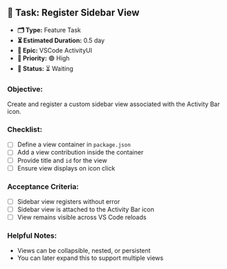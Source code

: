 ## 📌 Task: Register Sidebar View

- **🗂 Type:** Feature Task  
- **⏳ Estimated Duration:** 0.5 day  
- **🎯 Epic:** VSCode ActivityUI  
- **🚦 Priority:** 🟢 High  
- **📍 Status:** ⏳ Waiting

### Objective:  
Create and register a custom sidebar view associated with the Activity Bar icon.

### Checklist:
- [ ] Define a view container in `package.json`  
- [ ] Add a view contribution inside the container  
- [ ] Provide title and `id` for the view  
- [ ] Ensure view displays on icon click  

### Acceptance Criteria:
- [ ] Sidebar view registers without error  
- [ ] Sidebar view is attached to the Activity Bar icon  
- [ ] View remains visible across VS Code reloads  

### Helpful Notes:
- Views can be collapsible, nested, or persistent  
- You can later expand this to support multiple views